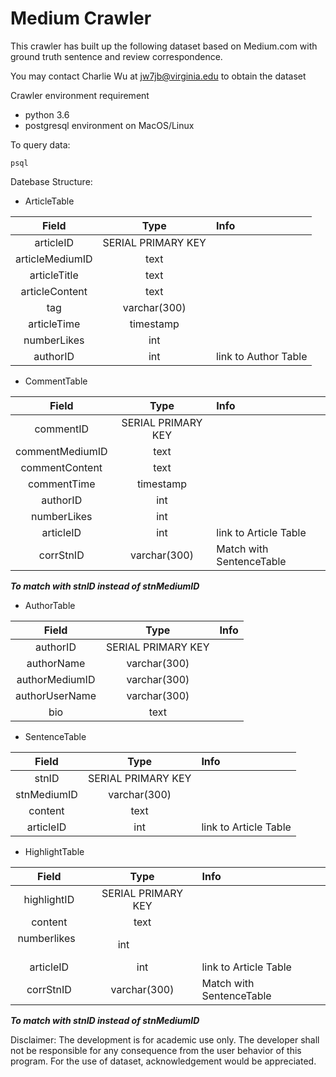 # Medium Crawler
This crawler has built up the following dataset based on Medium.com with ground truth sentence and review correspondence.

You may contact Charlie Wu at jw7jb@virginia.edu to obtain the dataset

Crawler environment requirement 
- python 3.6
- postgresql environment on MacOS/Linux

To query data:
```
psql
```

Datebase Structure:

- ArticleTable
 
| Field   | Type      |    Info                |
| :-------------:|:-------------:| :----------------------|
| articleID           | SERIAL PRIMARY KEY |                        |
| articleMediumID     | text      |                        |
| articleTitle        | text      |                        |
| articleContent      | text      |                        |
| tag                 | varchar(300)     |                        |
| articleTime         |  timestamp        |                        |
| numberLikes         |   int           |                        |
| authorID            | int      |    link to Author Table|

- CommentTable
 
| Field   | Type      |  Info                    |
| :-------------:|:-------------:| :------------------------|
| commentID     | SERIAL PRIMARY KEY |                          |
| commentMediumID   | text               |                          |
| commentContent| text               |                          |
| commentTime   | timestamp          |                          |
| authorID      | int                |                          |
| numberLikes   | int                |                          |
| articleID     | int                |  link to Article Table   |
| corrStnID     | varchar(300)       |  Match with SentenceTable|
***To match with stnID instead of stnMediumID***

- AuthorTable
 
| Field   | Type      | Info  |
| :-------------:|:-------------:| :---- |
| authorID      | SERIAL PRIMARY KEY |  |
| authorName    | varchar(300)       |    |
| authorMediumID| varchar(300)       |     |
| authorUserName| varchar(300)       |     |
| bio           | text               |     |

- SentenceTable

| Field   | Type      | Info  |
| :-------------:|:-------------:| :---- |
| stnID         |SERIAL PRIMARY KEY |  |
| stnMediumID       |varchar(300)       |    |
| content       |text               |     |
| articleID     | int                |   link to Article Table  |


- HighlightTable

| Field   | Type      | Info  |
| :-------------:|:-------------:| :---- |
| highlightID         |SERIAL PRIMARY KEY |  |
| content       |text               |     |
| numberlikes     | int                |   |
| articleID     | int                |   link to Article Table  |
| corrStnID       |varchar(300)       |  Match with SentenceTable  |
***To match with stnID instead of stnMediumID***

Disclaimer: The development is for academic use only. The developer shall not be responsible for any consequence from the user behavior of this program.
For the use of dataset, acknowledgement would be appreciated.


